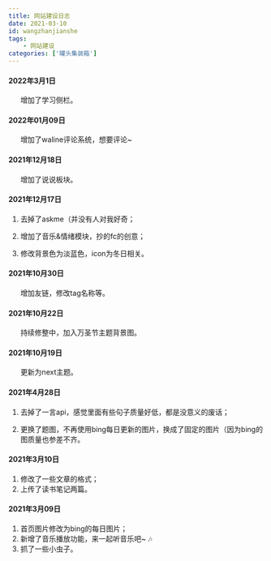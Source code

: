 ```yaml
---
title: 网站建设日志
date: 2021-03-10
id: wangzhanjianshe
tags: 
    - 网站建设
categories: ['罐头集装箱']
---
```


#### 2022年3月1日

&nbsp;&nbsp;&nbsp;&nbsp;&nbsp;&nbsp;增加了学习侧栏。


#### 2022年01月09日

&nbsp;&nbsp;&nbsp;&nbsp;&nbsp;&nbsp;增加了waline评论系统，想要评论~

#### 2021年12月18日

&nbsp;&nbsp;&nbsp;&nbsp;&nbsp;&nbsp;增加了说说板块。

#### 2021年12月17日

1. 去掉了askme（并没有人对我好奇；

2. 增加了音乐&情绪模块，抄的fc的创意；

3. 修改背景色为淡蓝色，icon为冬日相关。



#### 2021年10月30日
&nbsp;&nbsp;&nbsp;&nbsp;&nbsp;&nbsp;增加友链，修改tag名称等。



#### 2021年10月22日

&nbsp;&nbsp;&nbsp;&nbsp;&nbsp;&nbsp;持续修整中，加入万圣节主题背景图。



#### 2021年10月19日

&nbsp;&nbsp;&nbsp;&nbsp;&nbsp;&nbsp;更新为next主题。



#### 2021年4月28日

1. 去掉了一言api，感觉里面有些句子质量好低，都是没意义的废话；

2. 更换了题图，不再使用bing每日更新的图片，换成了固定的图片（因为bing的图质量也参差不齐。

   

#### 2021年3月10日

1. 修改了一些文章的格式；
2. 上传了读书笔记两篇。



#### 2021年3月09日

1. 首页图片修改为bing的每日图片；
2. 新增了音乐播放功能，来一起听音乐吧~ 🎶
3. 抓了一些小虫子。
